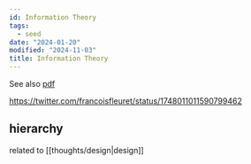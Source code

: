 ```yaml
---
id: Information Theory
tags:
  - seed
date: "2024-01-20"
modified: "2024-11-03"
title: Information Theory
---
```


See also [pdf](https://fleuret.org/public/EN_essays/fleuret-inf-theory-2024.pdf)

https://twitter.com/francoisfleuret/status/1748011011590799462

## hierarchy

related to [[thoughts/design|design]]
